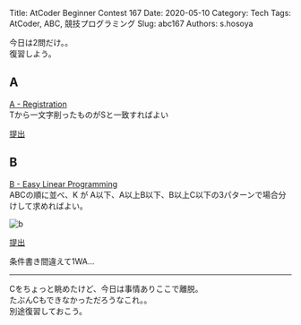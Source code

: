 Title: AtCoder Beginner Contest 167
Date: 2020-05-10
Category: Tech
Tags: AtCoder, ABC, 競技プログラミング
Slug: abc167
Authors: s.hosoya

今日は2問だけ。。  
復習しよう。  

## A 

[A - Registration](https://atcoder.jp/contests/abc167/tasks/abc167_a)  
Tから一文字削ったものがSと一致すればよい  

[提出](https://atcoder.jp/contests/abc167/submissions/13021806)

## B

[B - Easy Linear Programming](https://atcoder.jp/contests/abc167/tasks/abc167_b)  
ABCの順に並べ、K が A以下、A以上B以下、B以上C以下の3パターンで場合分けして求めればよい。  

![b](https://blog.watarinohibi.tokyo/images/20200510_abc167_b.png "b")    

[提出](https://atcoder.jp/contests/abc167/submissions/13041585)  

条件書き間違えて1WA...  

---

Cをちょっと眺めたけど、今日は事情ありここで離脱。  
たぶんCもできなかっただろうなこれ。。  
別途復習しておこう。
